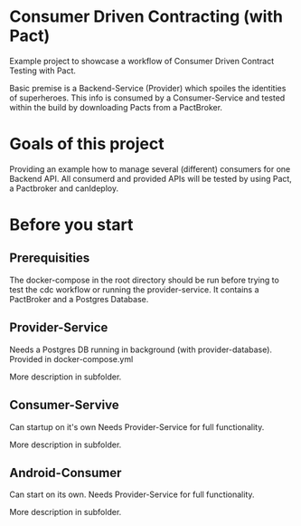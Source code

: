 # Consumer Driven Contracting (with Pact)

Example project to showcase a workflow of Consumer Driven Contract Testing with Pact.

Basic premise is a Backend-Service (Provider) which spoiles the identities of superheroes.
This info is consumed by a Consumer-Service and tested within the build by downloading Pacts from a PactBroker.

# Goals of this project
Providing an example how to manage several (different) consumers for one Backend API.
All consumerd and provided APIs will be tested by using Pact, a Pactbroker and canIdeploy.

# Before you start

## Prerequisities
The docker-compose in the root directory should be run before trying to test the cdc workflow or running the provider-service.
It contains a PactBroker and a Postgres Database.

## Provider-Service
Needs a Postgres DB running in background (with provider-database). Provided in docker-compose.yml

More description in subfolder.

## Consumer-Servive
Can startup on it's own
Needs Provider-Service for full functionality.

More description in subfolder.

## Android-Consumer
Can start on its own. 
Needs Provider-Service for full functionality.

More description in subfolder.
